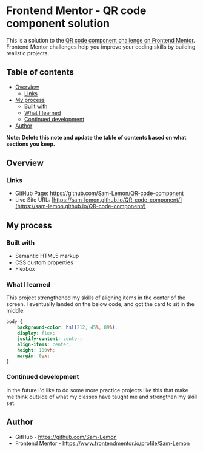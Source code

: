 # Frontend Mentor - QR code component solution

This is a solution to the [QR code component challenge on Frontend Mentor](https://www.frontendmentor.io/challenges/qr-code-component-iux_sIO_H). Frontend Mentor challenges help you improve your coding skills by building realistic projects. 

## Table of contents

- [Overview](#overview)
  - [Links](#links)
- [My process](#my-process)
  - [Built with](#built-with)
  - [What I learned](#what-i-learned)
  - [Continued development](#continued-development)
- [Author](#author)

**Note: Delete this note and update the table of contents based on what sections you keep.**

## Overview

### Links

- GitHub Page: https://github.com/Sam-Lemon/QR-code-component
- Live Site URL: [https://sam-lemon.github.io/QR-code-component/](https://sam-lemon.github.io/QR-code-component/)

## My process

### Built with

- Semantic HTML5 markup
- CSS custom properties
- Flexbox

### What I learned

This project strengthened my skills of aligning items in the center of the screen. 
I eventually landed on the below code, and got the card to sit in the middle.

```css
body {
    background-color: hsl(212, 45%, 89%);
    display: flex;
    justify-content: center;
    align-items: center;
    height: 100vh;
    margin: 0px;
}
```

### Continued development

In the future I'd like to do some more practice projects like this that make me think 
outside of what my classes have taught me and strengthen my skill set.


## Author

- GitHub - https://github.com/Sam-Lemon
- Frontend Mentor - https://www.frontendmentor.io/profile/Sam-Lemon



